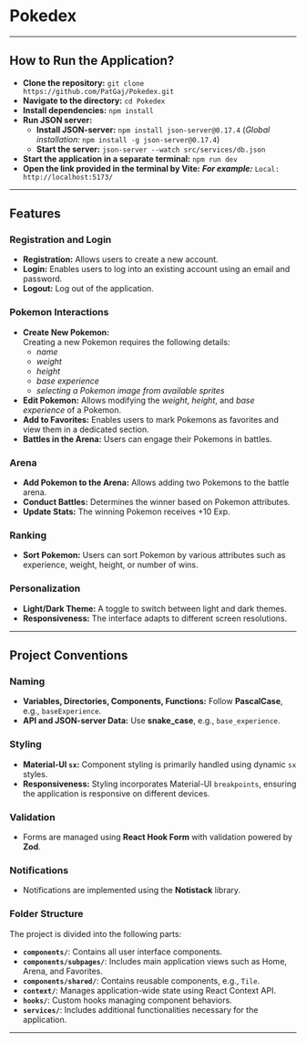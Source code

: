# **Pokedex**

---


## **How to Run the Application?**
+ **Clone the repository:**
    `git clone https://github.com/PatGaj/Pokedex.git`
+ **Navigate to the directory:** 
    `cd Pokedex`
+ **Install dependencies:**
    `npm install`
+ **Run JSON server:**
   + **Install JSON-server:** 
    `npm install json-server@0.17.4`
   (*Global installation:* `npm install -g json-server@0.17.4`)
   + **Start the server:**
    `json-server --watch src/services/db.json`
 + **Start the application in a separate terminal:**
    `npm run dev`
 + **Open the link provided in the terminal by Vite:**
    ***For example:*** `Local: http://localhost:5173/`

---

## **Features**

### **Registration and Login**
- **Registration:** Allows users to create a new account.
- **Login:** Enables users to log into an existing account using an email and password.
- **Logout:** Log out of the application.

### **Pokemon Interactions**
- **Create New Pokemon:**  
    Creating a new Pokemon requires the following details:
    + *name*
    + *weight*
    + *height*
    + *base experience*
    + *selecting a Pokemon image from available sprites*
- **Edit Pokemon:** Allows modifying the *weight*, *height*, and *base experience* of a Pokemon.
- **Add to Favorites:** Enables users to mark Pokemons as favorites and view them in a dedicated section.
- **Battles in the Arena:** Users can engage their Pokemons in battles.

### **Arena**
- **Add Pokemon to the Arena:** Allows adding two Pokemons to the battle arena.
- **Conduct Battles:** Determines the winner based on Pokemon attributes.
- **Update Stats:** The winning Pokemon receives +10 Exp.

### **Ranking**
- **Sort Pokemon:** Users can sort Pokemon by various attributes such as experience, weight, height, or number of wins.

### **Personalization**
- **Light/Dark Theme:** A toggle to switch between light and dark themes.
- **Responsiveness:** The interface adapts to different screen resolutions.

---

## **Project Conventions**

### **Naming**
- **Variables, Directories, Components, Functions:** Follow **PascalCase**, e.g., `baseExperience`.
- **API and JSON-server Data:** Use **snake_case**, e.g., `base_experience`.

### **Styling**
- **Material-UI `sx`:** Component styling is primarily handled using dynamic `sx` styles.
- **Responsiveness:** Styling incorporates Material-UI `breakpoints`, ensuring the application is responsive on different devices.

### **Validation**
- Forms are managed using **React Hook Form** with validation powered by **Zod**.

### **Notifications**
- Notifications are implemented using the **Notistack** library.

### **Folder Structure**
The project is divided into the following parts:
- **`components/`**: Contains all user interface components.
- **`components/subpages/`**: Includes main application views such as Home, Arena, and Favorites.
- **`components/shared/`**: Contains reusable components, e.g., `Tile`.
- **`context/`**: Manages application-wide state using React Context API.
- **`hooks/`**: Custom hooks managing component behaviors.
- **`services/`**: Includes additional functionalities necessary for the application.

---
